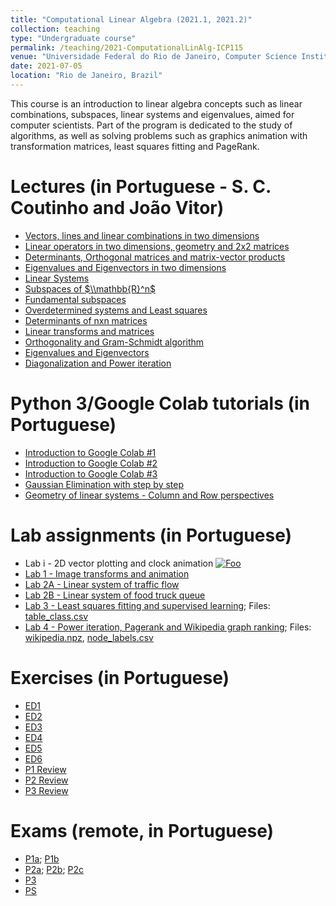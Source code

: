 ```yaml
---
title: "Computational Linear Algebra (2021.1, 2021.2)"
collection: teaching
type: "Undergraduate course"
permalink: /teaching/2021-ComputationalLinAlg-ICP115
venue: "Universidade Federal do Rio de Janeiro, Computer Science Institute"
date: 2021-07-05
location: "Rio de Janeiro, Brazil"
---
```


This course is an introduction to linear algebra concepts such as linear combinations, subspaces, linear systems and eigenvalues, aimed for computer scientists. Part of the program is dedicated to the study of algorithms, as well as solving problems such as graphics animation with transformation matrices, least squares fitting and PageRank.

Lectures (in Portuguese - S. C. Coutinho and João Vitor)
======

* [Vectors, lines and linear combinations in two dimensions](https://drive.google.com/drive/folders/11s55ZQ4rq_P5MdV0H4Al2l2W6Uy2EcSV?usp=sharing)
* [Linear operators in two dimensions, geometry and 2x2 matrices](https://drive.google.com/drive/folders/1wKRs1U-XpiJlJs8c4m9m5mKN_Bv2BNzi?usp=sharing)
* [Determinants, Orthogonal matrices and matrix-vector products](https://drive.google.com/drive/folders/1Oa5t68s80uDXR06fNV2qe7Sx2pMusNtV?usp=sharing)
* [Eigenvalues and Eigenvectors in two dimensions](https://drive.google.com/drive/folders/1kpqaMpDOO3wUmeuFyIkBKnai98q4cICb?usp=sharing)
* [Linear Systems](https://drive.google.com/drive/folders/1WqHWuWKraLzm1A2pyhiIFFbPUu-30W9Q?usp=sharing)
* [Subspaces of $\\mathbb{R}^n$](https://drive.google.com/drive/folders/1Wf-6wfu64wKeUxapt6xqBQDtNnjgRi52?usp=sharing)
* [Fundamental subspaces](https://drive.google.com/drive/folders/1tZazTQ19YSIDjmZC9bx6zw3Z8WZv9j_h?usp=sharing)
* [Overdetermined systems and Least squares](https://drive.google.com/drive/folders/1nyFwVkI4ocuflQlyfiy3C0c-q7oYLHc2?usp=sharing)
* [Determinants of nxn matrices](https://drive.google.com/drive/folders/1AiLsVu6eepZCtYSBcK2Lnig6iYVxmzVE?usp=sharing)
* [Linear transforms and matrices](https://drive.google.com/file/d/1M1b7vU8ROmMCJuWTu67Jbt2-0uB-C1JW/view?usp=sharing)
* [Orthogonality and Gram-Schmidt algorithm](https://drive.google.com/drive/folders/1fff4flqh-3zzca2sqen8e5I7nIPeL4jz?usp=sharing)
* [Eigenvalues and Eigenvectors](https://drive.google.com/drive/folders/1aEbX1DH5ZPjrXNrS0iTtns9EC15Zfo-2?usp=sharing)
* [Diagonalization and Power iteration](https://drive.google.com/drive/folders/1I8nzqLFYf2xxK63FvQGDNspYg1KhWENE?usp=sharing)


Python 3/Google Colab tutorials (in Portuguese)
======
* [Introduction to Google Colab #1](https://colab.research.google.com/drive/1w20jmqAUW0eUYJAUgCgg1Q50jmVM9Rlc?authuser=1#scrollTo=79FQOD2QzumL)
* [Introduction to Google Colab #2](https://colab.research.google.com/drive/1MyVaUnTYsfuk0YrWy9YJpX_-47lqErao?authuser=1#scrollTo=aXbOYtc0VNE1)
* [Introduction to Google Colab #3](https://colab.research.google.com/drive/1tdIHBe4MSMhu76ssaIQ-4aH3E1GFJ2KA?authuser=1#scrollTo=aXbOYtc0VNE1)
* [Gaussian Elimination with step by step](https://colab.research.google.com/drive/1_1lcF2-EXJksp7UFsvf9m4jY-mgK7DAm?authuser=1#scrollTo=pYIe5fhFqfu-)
* [Geometry of linear systems - Column and Row perspectives](https://colab.research.google.com/drive/19WfHjWNJufaB7GZuE0-EVYMFz8-NrSDn?authuser=1#scrollTo=pYIe5fhFqfu-)

Lab assignments (in Portuguese)
======
* Lab i - 2D vector plotting and clock animation 
    <a href="https://colab.research.google.com/drive/1kWJyqOHgSP0R20iGTwSY_K7ZNZjfm_XD?authuser=1#scrollTo=meS1sE10zumD" rel="some text">![Foo](http://jvitordeoliveira96.github.io/images/ICP115_labi.gif)</a> 
* [Lab 1 - Image transforms and animation](https://colab.research.google.com/drive/19jySLJgJCQDS2U74aZ3xyIXpt3vWOOhH?authuser=1#scrollTo=e5Ll-WGV2OXH)
* [Lab 2A - Linear system of traffic flow](https://colab.research.google.com/drive/1s5ZkXzRjiKZvi4XO1WXQW1Ldvu9GEGFU?authuser=1#scrollTo=0hdilromszRN)
* [Lab 2B - Linear system of food truck queue](https://colab.research.google.com/drive/1DPUtq6Fv60Osxp4mxcDdnpL25BqAeQB6?authuser=1#scrollTo=meS1sE10zumD)
* [Lab 3 - Least squares fitting and supervised learning](https://colab.research.google.com/drive/1H_U9DgrPQ9aV3r_jBOOQKCGielzJKYvS?authuser=1#scrollTo=ePEcuAeLqizO); Files: [table_class.csv](http://jvitordeoliveira96.github.io/files/UFRJ_courses/ALA_ICP115/Assignments/table_class.csv)
* [Lab 4 - Power iteration, Pagerank and Wikipedia graph ranking](https://colab.research.google.com/drive/1OhRbVoTVo8wS8yr2dvUtlG97LtHrR9k_?authuser=1#scrollTo=Oy8ZXxFsWXVZ); Files: [wikipedia.npz](http://jvitordeoliveira96.github.io/files/UFRJ_courses/ALA_ICP115/Assignments/wikipedia.npz), [node_labels.csv](http://jvitordeoliveira96.github.io/files/UFRJ_courses/ALA_ICP115/Assignments/node_labels.csv)


Exercises (in Portuguese)
======
* [ED1](http://jvitordeoliveira96.github.io/files/UFRJ_courses/ALA_ICP115/Exercises/Collier/ed01a.pdf)
* [ED2](http://jvitordeoliveira96.github.io/files/UFRJ_courses/ALA_ICP115/Exercises/Collier/ed02a.pdf)
* [ED3](http://jvitordeoliveira96.github.io/files/UFRJ_courses/ALA_ICP115/Exercises/Collier/ed03.pdf)
* [ED4](http://jvitordeoliveira96.github.io/files/UFRJ_courses/ALA_ICP115/Exercises/Collier/ed4.pdf)
* [ED5](http://jvitordeoliveira96.github.io/files/UFRJ_courses/ALA_ICP115/Exercises/Collier/ed05.pdf)
* [ED6](http://jvitordeoliveira96.github.io/files/UFRJ_courses/ALA_ICP115/Exercises/Collier/ed06a.pdf)
* [P1 Review](http://jvitordeoliveira96.github.io/files/UFRJ_courses/ALA_ICP115/Exercises/JoaoV/ed01a.pdf)
* [P2 Review](http://jvitordeoliveira96.github.io/files/UFRJ_courses/ALA_ICP115/Exercises/JoaoV/ed2.pdf)
* [P3 Review](http://jvitordeoliveira96.github.io/files/UFRJ_courses/ALA_ICP115/Exercises/JoaoV/ed3.pdf)

Exams (remote, in Portuguese) 
======
* [P1a](http://jvitordeoliveira96.github.io/files/UFRJ_courses/ALA_ICP115/Exams/p1a.pdf); [P1b](http://jvitordeoliveira96.github.io/files/UFRJ_courses/ALA_ICP115/Exams/p1c.pdf)
* [P2a](http://jvitordeoliveira96.github.io/files/UFRJ_courses/ALA_ICP115/Exams/p2.pdf); [P2b](http://jvitordeoliveira96.github.io/files/UFRJ_courses/ALA_ICP115/Exams/p2b.pdf); [P2c](http://jvitordeoliveira96.github.io/files/UFRJ_courses/ALA_ICP115/Exams/p2c.pdf)
* [P3]( )
* [PS](http://jvitordeoliveira96.github.io/files/UFRJ_courses/ALA_ICP115/Exams/ps.pdf)